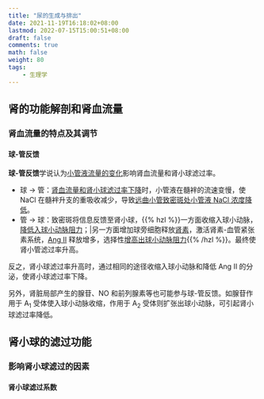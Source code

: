 ```yaml
---
title: "尿的生成与排出"
date: 2021-11-19T16:18:02+08:00
lastmod: 2022-07-15T15:00:51+08:00
draft: false
comments: true
math: false
weight: 80
tags:
    - 生理学
---
```


## 肾的功能解剖和肾血流量

### 肾血流量的特点及其调节

#### 球-管反馈

**球-管反馈**学说认为<ins>小管液流量的变化</ins>影响肾血流量和肾小球滤过率。

- 球 → 管：<ins>肾血流量和肾小球滤过率下降</ins>时，小管液在髓袢的流速变慢，使 NaCl 在髓袢升支的重吸收减少，导致<ins>远曲小管致密斑处小管液 NaCl 浓度降低</ins>。
- 管 → 球：致密斑将信息反馈至肾小球，{{% hzl %}}一方面收缩入球小动脉，<ins>降低入球小动脉阻力</ins>；|另一方面增加球旁细胞释放<ins>肾素</ins>，激活肾素-血管紧张素系统，<ins>Ang Ⅱ</ins> 释放增多，选择性<ins>增高出球小动脉阻力</ins>{{% /hzl %}}。最终使肾小管滤过率升高。

反之，肾小球滤过率升高时，通过相同的途径收缩入球小动脉和降低 Ang Ⅱ 的分泌，使肾小球滤过率下降。

另外，肾脏局部产生的腺苷、NO 和前列腺素等也可能参与球-管反馈。如腺苷作用于 A<sub>1</sub> 受体使入球小动脉收缩，作用于 A<sub>2</sub> 受体则扩张出球小动脉，可引起肾小球滤过率降低。

## 肾小球的滤过功能

### 影响肾小球滤过的因素

#### 肾小球滤过系数
